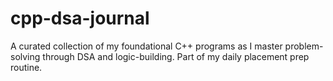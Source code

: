 # cpp-dsa-journal
A curated collection of my foundational C++ programs as I master problem-solving through DSA and logic-building. Part of my daily placement prep routine.
